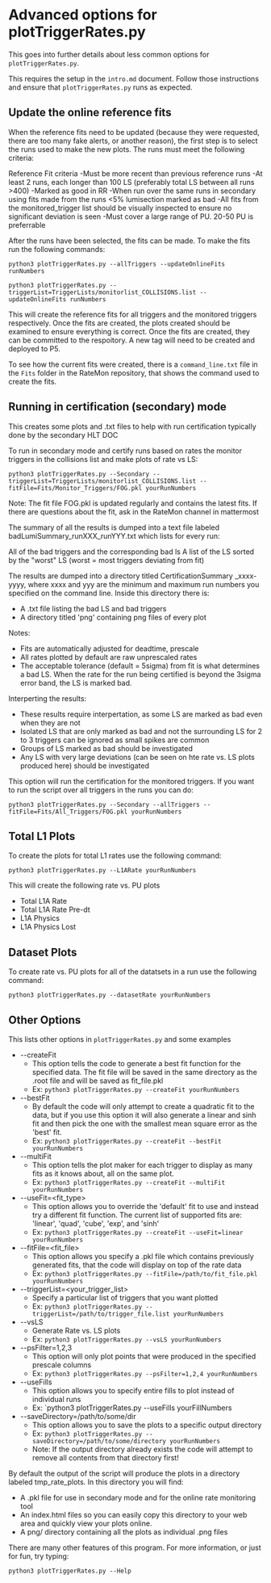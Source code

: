 # Advanced options for plotTriggerRates.py

This goes into further details about less common options for `plotTriggerRates.py`.

This requires the setup in the `intro.md` document. Follow those instructions and ensure that `plotTriggerRates.py` runs as expected.

## Update the online reference fits

When the reference fits need to be updated (because they were requested, there are too many fake alerts, or another reason), the first step is to select the runs used to make the new plots. The runs must meet the following criteria:

Reference Fit criteria
-Must be more recent than previous reference runs
-At least 2 runs, each longer than 100 LS (preferably total LS between all runs >400)
-Marked as good in RR
-When run over the same runs in secondary using fits made from the runs <5% lumisection marked as bad
-All fits from the monitored_trigger list should be visually inspected to ensure no significant deviation is seen
-Must cover a large range of PU. 20-50 PU is preferrable

After the runs have been selected, the fits can be made. To make the fits run the following commands:

```
python3 plotTriggerRates.py --allTriggers --updateOnlineFits runNumbers

python3	plotTriggerRates.py --triggerList=TriggerLists/monitorlist_COLLISIONS.list --updateOnlineFits runNumbers
```

This will create the reference fits for all triggers and the monitored triggers respectively. Once the fits are created, the plots created should be examined to ensure everything is correct.
Once the fits are created, they can be committed to the respoitory. A new tag will need to be created and deployed to P5.

To see how the current fits were created, there is a `command_line.txt` file in the `Fits` folder in the RateMon repository, that shows the command used to create the fits.

## Running in certification (secondary) mode 

This creates some plots and .txt files to help with run certification typically done by the secondary HLT DOC

To run in secondary mode and certify runs based on rates the monitor triggers in the collisions list and make plots of rate vs LS:

```
python3 plotTriggerRates.py --Secondary --triggerList=TriggerLists/monitorlist_COLLISIONS.list --fitFile=Fits/Monitor_Triggers/FOG.pkl yourRunNumbers
```

Note: The fit file FOG.pkl is updated regularly and contains the latest fits. If there are questions about the fit, ask in the RateMon channel in mattermost

The summary of all the results is dumped into a text file labeled badLumiSummary_runXXX_runYYY.txt which lists for every run:

All of the bad triggers and the corresponding bad ls
A list of the LS sorted by the "worst" LS (worst = most triggers deviating from fit) 

The results are dumped into a directory titled CertificationSummary _xxxx-yyyy, where xxxx and yyy are the minimum and maximum run numbers you specified on the command line. Inside this directory there is:

- A .txt file listing the bad LS and bad triggers
- A directory titled 'png' containing png files of every plot 

Notes:

- Fits are automatically adjusted for deadtime, prescale
- All rates plotted by default are raw unprescaled rates
- The acceptable tolerance (default = 5sigma) from fit is what determines a bad LS. When the rate for the run being certified is beyond the 3sigma error band, the LS is marked bad. 

Interperting the results:

- These results require interpertation, as some LS are marked as bad even when they are not
- Isolated LS that are only marked as bad and not the surrounding LS for 2 to 3 triggers can be ignored as small spikes are common
- Groups of LS marked as bad should be investigated
- Any LS with very large deviations (can be seen on hte rate vs. LS plots produced here) should be investigated

This option will run the certification for the monitored triggers. If you want to run the script over all triggers in the runs you can do:

```
python3 plotTriggerRates.py --Secondary --allTriggers --fitFile=Fits/All_Triggers/FOG.pkl yourRunNumbers
```

## Total L1 Plots

To create the plots for total L1 rates use the following command:

```
python3 plotTriggerRates.py --L1ARate yourRunNumbers
```

This will create the following rate vs. PU plots
- Total L1A Rate
- Total L1A Rate Pre-dt
- L1A Physics
- L1A Physics Lost

## Dataset Plots

To create rate vs. PU plots for all of the datatsets in a run use the following command:

```
python3 plotTriggerRates.py --datasetRate yourRunNumbers
```

## Other Options

This lists other options in `plotTriggerRates.py` and some examples

- --createFit
   - This option tells the code to generate a best fit function for the specified data. The fit file will be saved in the same directory as the .root file and will be saved as fit_file.pkl
   - Ex: `python3 plotTriggerRates.py --createFit yourRunNumbers`
- --bestFit
   - By default the code will only attempt to create a quadratic fit to the data, but if you use this option it will also generate a linear and sinh fit and then pick the one with the smallest mean square error as the 'best' fit.
   - Ex: `python3 plotTriggerRates.py --createFit --bestFit yourRunNumbers`
- --multiFit
   - This option tells the plot maker for each trigger to display as many fits as it knows about, all on the same plot.
   - Ex: `python3 plotTriggerRates.py --createFit --multiFit yourRunNumbers`
- --useFit=<fit_type>
   - This option allows you to override the 'default' fit to use and instead try a different fit function. The current list of supported fits are: 'linear', 'quad', 'cube', 'exp', and 'sinh'
   - Ex: `python3 plotTriggerRates.py --createFit --useFit=linear yourRunNumbers`
- --fitFile=<fit_file>
   - This option allows you specify a .pkl file which contains previously generated fits, that the code will display on top of the rate data
   - Ex: `python3 plotTriggerRates.py --fitFile=/path/to/fit_file.pkl yourRunNumbers`
- --triggerList=<your_trigger_list>
   - Specify a particular list of triggers that you want plotted
   - Ex: `python3 plotTriggerRates.py --triggerList=/path/to/trigger_file.list yourRunNumbers`
- --vsLS
   - Generate Rate vs. LS plots
   - Ex: `python3 plotTriggerRates.py --vsLS yourRunNumbers`
- --psFilter=1,2,3
   - This option will only plot points that were produced in the specified prescale columns
   - Ex: `python3 plotTriggerRates.py --psFilter=1,2,4 yourRunNumbers`
- --useFills
   - This option allows you to specify entire fills to plot instead of individual runs
   - Ex: `python3 plotTriggerRates.py --useFills yourFillNumbers
- --saveDirectory=/path/to/some/dir
   - This option allows you to save the plots to a specific output directory
   - Ex: `python3 plotTriggerRates.py --saveDirectory=/path/to/some/directory yourRunNumbers`
   - Note: If the output directory already exists the code will attempt to remove all contents from that directory first! 

By default the output of the script will produce the plots in a directory labeled tmp_rate_plots. In this directory you will find:

- A .pkl file for use in secondary mode and for the online rate monitoring tool
- An index.html files so you can easily copy this directory to your web area and quickly view your plots online.
- A png/ directory containing all the plots as individual .png files 

There are many other features of this program. For more information, or just for fun, try typing:

```
python3 plotTriggerRates.py --Help 
```